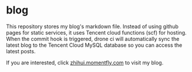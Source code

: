 # blog

This repository stores my blog's markdown file. Instead of using github pages for static services, it uses Tencent cloud functions (scf) for hosting. When the commit hook is triggered, drone ci will automatically sync the latest blog to the Tencent Cloud MySQL database so you can access the latest posts.

If you are interested, click [zhihui.momentfly.com](https://zhihui.momentfly.com) to visit my blog.

